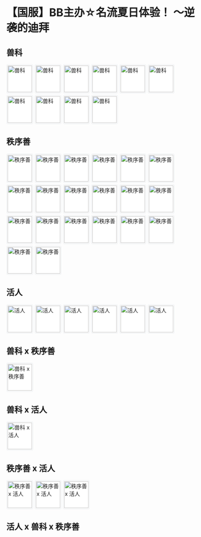 # 【国服】BB主办☆名流夏日体验！ ～逆袭的迪拜

## 兽科

<div style="display: flex; flex-wrap: wrap; align-items: center; gap: 0.25rem;"><img src="https://media.fgo.wiki/thumb/0/01/Servant391.jpg/64px-Servant391.jpg" width="64" height="70" alt="兽科" style="background-color: #fff; border: 1px solid #e9ecef; border-radius: 4px; padding: 2px;" loading="lazy"><img src="https://media.fgo.wiki/thumb/0/00/Servant419.jpg/64px-Servant419.jpg" width="64" height="70" alt="兽科" style="background-color: #fff; border: 1px solid #e9ecef; border-radius: 4px; padding: 2px;" loading="lazy"><img src="https://media.fgo.wiki/thumb/c/c4/Servant128.jpg/64px-Servant128.jpg" width="64" height="70" alt="兽科" style="background-color: #fff; border: 1px solid #e9ecef; border-radius: 4px; padding: 2px;" loading="lazy"><img src="https://media.fgo.wiki/thumb/f/f3/Servant355.jpg/64px-Servant355.jpg" width="64" height="70" alt="兽科" style="background-color: #fff; border: 1px solid #e9ecef; border-radius: 4px; padding: 2px;" loading="lazy"><img src="https://media.fgo.wiki/thumb/8/8a/Servant265.jpg/64px-Servant265.jpg" width="64" height="70" alt="兽科" style="background-color: #fff; border: 1px solid #e9ecef; border-radius: 4px; padding: 2px;" loading="lazy"><img src="https://media.fgo.wiki/thumb/b/bb/Servant390.jpg/64px-Servant390.jpg" width="64" height="70" alt="兽科" style="background-color: #fff; border: 1px solid #e9ecef; border-radius: 4px; padding: 2px;" loading="lazy"><img src="https://media.fgo.wiki/thumb/6/69/Servant388.jpg/64px-Servant388.jpg" width="64" height="70" alt="兽科" style="background-color: #fff; border: 1px solid #e9ecef; border-radius: 4px; padding: 2px;" loading="lazy"><img src="https://media.fgo.wiki/thumb/b/bd/Servant421.jpg/64px-Servant421.jpg" width="64" height="70" alt="兽科" style="background-color: #fff; border: 1px solid #e9ecef; border-radius: 4px; padding: 2px;" loading="lazy"><img src="https://media.fgo.wiki/thumb/8/8e/Servant422.jpg/64px-Servant422.jpg" width="64" height="70" alt="兽科" style="background-color: #fff; border: 1px solid #e9ecef; border-radius: 4px; padding: 2px;" loading="lazy"><img src="https://media.fgo.wiki/thumb/6/61/Servant285.jpg/64px-Servant285.jpg" width="64" height="70" alt="兽科" style="background-color: #fff; border: 1px solid #e9ecef; border-radius: 4px; padding: 2px;" loading="lazy"></div>

## 秩序善

<div style="display: flex; flex-wrap: wrap; align-items: center; gap: 0.25rem;"><img src="https://media.fgo.wiki/thumb/2/24/Servant121.jpg/64px-Servant121.jpg" width="64" height="70" alt="秩序善" style="background-color: #fff; border: 1px solid #e9ecef; border-radius: 4px; padding: 2px;" loading="lazy"><img src="https://media.fgo.wiki/thumb/e/e9/Servant123.jpg/64px-Servant123.jpg" width="64" height="70" alt="秩序善" style="background-color: #fff; border: 1px solid #e9ecef; border-radius: 4px; padding: 2px;" loading="lazy"><img src="https://media.fgo.wiki/thumb/0/0e/Servant227.jpg/64px-Servant227.jpg" width="64" height="70" alt="秩序善" style="background-color: #fff; border: 1px solid #e9ecef; border-radius: 4px; padding: 2px;" loading="lazy"><img src="https://media.fgo.wiki/thumb/d/d5/Servant122.jpg/64px-Servant122.jpg" width="64" height="70" alt="秩序善" style="background-color: #fff; border: 1px solid #e9ecef; border-radius: 4px; padding: 2px;" loading="lazy"><img src="https://media.fgo.wiki/thumb/2/29/Servant129.jpg/64px-Servant129.jpg" width="64" height="70" alt="秩序善" style="background-color: #fff; border: 1px solid #e9ecef; border-radius: 4px; padding: 2px;" loading="lazy"><img src="https://media.fgo.wiki/thumb/9/99/Servant085.jpg/64px-Servant085.jpg" width="64" height="70" alt="秩序善" style="background-color: #fff; border: 1px solid #e9ecef; border-radius: 4px; padding: 2px;" loading="lazy"><img src="https://media.fgo.wiki/thumb/4/4b/Servant313.jpg/64px-Servant313.jpg" width="64" height="70" alt="秩序善" style="background-color: #fff; border: 1px solid #e9ecef; border-radius: 4px; padding: 2px;" loading="lazy"><img src="https://media.fgo.wiki/thumb/6/65/Servant181.jpg/64px-Servant181.jpg" width="64" height="70" alt="秩序善" style="background-color: #fff; border: 1px solid #e9ecef; border-radius: 4px; padding: 2px;" loading="lazy"><img src="https://media.fgo.wiki/thumb/8/8c/Servant266.jpg/64px-Servant266.jpg" width="64" height="70" alt="秩序善" style="background-color: #fff; border: 1px solid #e9ecef; border-radius: 4px; padding: 2px;" loading="lazy"><img src="https://media.fgo.wiki/thumb/8/8c/Servant182.jpg/64px-Servant182.jpg" width="64" height="70" alt="秩序善" style="background-color: #fff; border: 1px solid #e9ecef; border-radius: 4px; padding: 2px;" loading="lazy"><img src="https://media.fgo.wiki/thumb/d/d0/Servant130.jpg/64px-Servant130.jpg" width="64" height="70" alt="秩序善" style="background-color: #fff; border: 1px solid #e9ecef; border-radius: 4px; padding: 2px;" loading="lazy"><img src="https://media.fgo.wiki/thumb/4/46/Servant145.jpg/64px-Servant145.jpg" width="64" height="70" alt="秩序善" style="background-color: #fff; border: 1px solid #e9ecef; border-radius: 4px; padding: 2px;" loading="lazy"><img src="https://media.fgo.wiki/thumb/0/04/Servant150.jpg/64px-Servant150.jpg" width="64" height="70" alt="秩序善" style="background-color: #fff; border: 1px solid #e9ecef; border-radius: 4px; padding: 2px;" loading="lazy"><img src="https://media.fgo.wiki/thumb/0/08/Servant385.jpg/64px-Servant385.jpg" width="64" height="70" alt="秩序善" style="background-color: #fff; border: 1px solid #e9ecef; border-radius: 4px; padding: 2px;" loading="lazy"><img src="https://media.fgo.wiki/thumb/7/74/Servant177.jpg/64px-Servant177.jpg" width="64" height="70" alt="秩序善" style="background-color: #fff; border: 1px solid #e9ecef; border-radius: 4px; padding: 2px;" loading="lazy"><img src="https://media.fgo.wiki/thumb/5/56/Servant135.jpg/64px-Servant135.jpg" width="64" height="70" alt="秩序善" style="background-color: #fff; border: 1px solid #e9ecef; border-radius: 4px; padding: 2px;" loading="lazy"><img src="https://media.fgo.wiki/thumb/4/41/Servant418.jpg/64px-Servant418.jpg" width="64" height="70" alt="秩序善" style="background-color: #fff; border: 1px solid #e9ecef; border-radius: 4px; padding: 2px;" loading="lazy"><img src="https://media.fgo.wiki/thumb/8/8e/Servant422.jpg/64px-Servant422.jpg" width="64" height="70" alt="秩序善" style="background-color: #fff; border: 1px solid #e9ecef; border-radius: 4px; padding: 2px;" loading="lazy"><img src="https://media.fgo.wiki/thumb/3/35/Servant222.jpg/64px-Servant222.jpg" width="64" height="70" alt="秩序善" style="background-color: #fff; border: 1px solid #e9ecef; border-radius: 4px; padding: 2px;" loading="lazy"><img src="https://media.fgo.wiki/thumb/9/9c/Servant001.jpg/64px-Servant001.jpg" width="64" height="70" alt="秩序善" style="background-color: #fff; border: 1px solid #e9ecef; border-radius: 4px; padding: 2px;" loading="lazy"></div>

## 活人

<div style="display: flex; flex-wrap: wrap; align-items: center; gap: 0.25rem;"><img src="https://media.fgo.wiki/thumb/f/fa/Servant286.jpg/64px-Servant286.jpg" width="64" height="70" alt="活人" style="background-color: #fff; border: 1px solid #e9ecef; border-radius: 4px; padding: 2px;" loading="lazy"><img src="https://media.fgo.wiki/thumb/8/8c/Servant182.jpg/64px-Servant182.jpg" width="64" height="70" alt="活人" style="background-color: #fff; border: 1px solid #e9ecef; border-radius: 4px; padding: 2px;" loading="lazy"><img src="https://media.fgo.wiki/thumb/e/e7/Servant356.jpg/64px-Servant356.jpg" width="64" height="70" alt="活人" style="background-color: #fff; border: 1px solid #e9ecef; border-radius: 4px; padding: 2px;" loading="lazy"><img src="https://media.fgo.wiki/thumb/6/69/Servant388.jpg/64px-Servant388.jpg" width="64" height="70" alt="活人" style="background-color: #fff; border: 1px solid #e9ecef; border-radius: 4px; padding: 2px;" loading="lazy"><img src="https://media.fgo.wiki/thumb/4/41/Servant418.jpg/64px-Servant418.jpg" width="64" height="70" alt="活人" style="background-color: #fff; border: 1px solid #e9ecef; border-radius: 4px; padding: 2px;" loading="lazy"><img src="https://media.fgo.wiki/thumb/9/9c/Servant001.jpg/64px-Servant001.jpg" width="64" height="70" alt="活人" style="background-color: #fff; border: 1px solid #e9ecef; border-radius: 4px; padding: 2px;" loading="lazy"></div>

## 兽科 x 秩序善

<div style="display: flex; flex-wrap: wrap; align-items: center; gap: 0.25rem;"><img src="https://media.fgo.wiki/thumb/8/8e/Servant422.jpg/64px-Servant422.jpg" width="64" height="70" alt="兽科 x 秩序善" style="background-color: #fff; border: 1px solid #e9ecef; border-radius: 4px; padding: 2px;" loading="lazy"></div>

## 兽科 x 活人

<div style="display: flex; flex-wrap: wrap; align-items: center; gap: 0.25rem;"><img src="https://media.fgo.wiki/thumb/6/69/Servant388.jpg/64px-Servant388.jpg" width="64" height="70" alt="兽科 x 活人" style="background-color: #fff; border: 1px solid #e9ecef; border-radius: 4px; padding: 2px;" loading="lazy"></div>

## 秩序善 x 活人

<div style="display: flex; flex-wrap: wrap; align-items: center; gap: 0.25rem;"><img src="https://media.fgo.wiki/thumb/8/8c/Servant182.jpg/64px-Servant182.jpg" width="64" height="70" alt="秩序善 x 活人" style="background-color: #fff; border: 1px solid #e9ecef; border-radius: 4px; padding: 2px;" loading="lazy"><img src="https://media.fgo.wiki/thumb/4/41/Servant418.jpg/64px-Servant418.jpg" width="64" height="70" alt="秩序善 x 活人" style="background-color: #fff; border: 1px solid #e9ecef; border-radius: 4px; padding: 2px;" loading="lazy"><img src="https://media.fgo.wiki/thumb/9/9c/Servant001.jpg/64px-Servant001.jpg" width="64" height="70" alt="秩序善 x 活人" style="background-color: #fff; border: 1px solid #e9ecef; border-radius: 4px; padding: 2px;" loading="lazy"></div>

## 活人 x 兽科 x 秩序善

<div style="display: flex; flex-wrap: wrap; align-items: center; gap: 0.25rem;"></div>